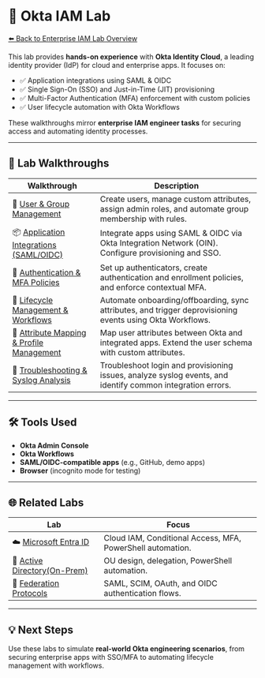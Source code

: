 # 🔐 Okta IAM Lab

[⬅️ Back to Enterprise IAM Lab Overview](../README.md)

This lab provides **hands-on experience** with **Okta Identity Cloud**, a leading identity provider (IdP) for cloud and enterprise apps. It focuses on:

- ✅ Application integrations using SAML & OIDC
- ✅ Single Sign-On (SSO) and Just-in-Time (JIT) provisioning
- ✅ Multi-Factor Authentication (MFA) enforcement with custom policies
- ✅ User lifecycle automation with Okta Workflows

These walkthroughs mirror **enterprise IAM engineer tasks** for securing access and automating identity processes.

---

## 📂 Lab Walkthroughs

| Walkthrough                                                          | Description                                                                                                |
| -------------------------------------------------------------------- | ---------------------------------------------------------------------------------------------------------- |
| 👥 [User & Group Management](./user-and-group-management.md)         | Create users, manage custom attributes, assign admin roles, and automate group membership with rules.      |
| 📦 [Application Integrations (SAML/OIDC)](./app-integrations.md)     | Integrate apps using SAML & OIDC via Okta Integration Network (OIN). Configure provisioning and SSO.       |
| 🔐 [Authentication & MFA Policies](./authentication-mfa-policies.md) | Set up authenticators, create authentication and enrollment policies, and enforce contextual MFA.          |
| 🔄 [Lifecycle Management & Workflows](./lifecycle-management.md)     | Automate onboarding/offboarding, sync attributes, and trigger deprovisioning events using Okta Workflows.  |
| 🧩 [Attribute Mapping & Profile Management](./attribute-mapping.md)  | Map user attributes between Okta and integrated apps. Extend the user schema with custom attributes.       |
| 🧰 [Troubleshooting & Syslog Analysis](./troubleshooting-syslog.md)  | Troubleshoot login and provisioning issues, analyze syslog events, and identify common integration errors. |

---

## 🛠 Tools Used

- **Okta Admin Console**
- **Okta Workflows**
- **SAML/OIDC-compatible apps** (e.g., GitHub, demo apps)
- **Browser** (incognito mode for testing)

---

## 🌐 Related Labs

| Lab | Focus |
|-----|-------|
| ☁️ [Microsoft Entra ID](https://github.com/ColiverSEC/Enterprise-IAM-Lab/tree/main/entra) | Cloud IAM, Conditional Access, MFA, PowerShell automation. |
| 🧱 [Active Directory(On-Prem)](https://github.com/ColiverSEC/Enterprise-IAM-Lab/tree/main/activedirectory) | OU design, delegation, PowerShell automation. |
| 🔄 [Federation Protocols](https://github.com/ColiverSEC/Enterprise-IAM-Lab/tree/main/federation-protocols) | SAML, SCIM, OAuth, and OIDC authentication flows. |

---

## 💡 Next Steps

Use these labs to simulate **real-world Okta engineering scenarios**, from securing enterprise apps with SSO/MFA to automating lifecycle management with workflows.
